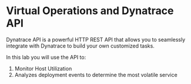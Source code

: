 # Virtual Operations and Dynatrace API

Dynatrace API is a powerful HTTP REST API that allows you to seamlessly integrate with Dynatrace to build your own customized tasks.

In this lab you will use the API to:
  1. Monitor Host Utilization
  2. Analyzes deployment events to determine the most volatile service

